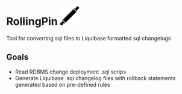 # RollingPin <img src="logo.svg" alt="RollingPin" title="RollingPin" width="50" height="50" />
Tool for converting sql files to Liquibase formatted sql changelogs
## Goals
* Read RDBMS change deployment .sql scrips
* Generate Liquibase .sql changelog files with rollback statements generated based on pre-defined rules
